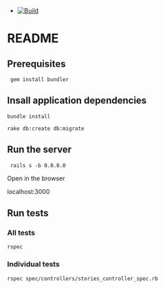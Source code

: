   - [![Build](http://img.shields.io/travis-ci/ilyakatz/growth_tracker.svg?style=flat-square)](https://travis-ci.org/ilyakatz/growth_tracker)

# README

## Prerequisites

` gem install bundler`

## Insall application dependencies

`bundle install`

`rake db:create db:migrate `

## Run the server

` rails s -b 0.0.0.0`

Open in the browser

localhost:3000

## Run tests

### All tests

`rspec`

### Individual tests

`rspec spec/controllers/stories_controller_spec.rb `
